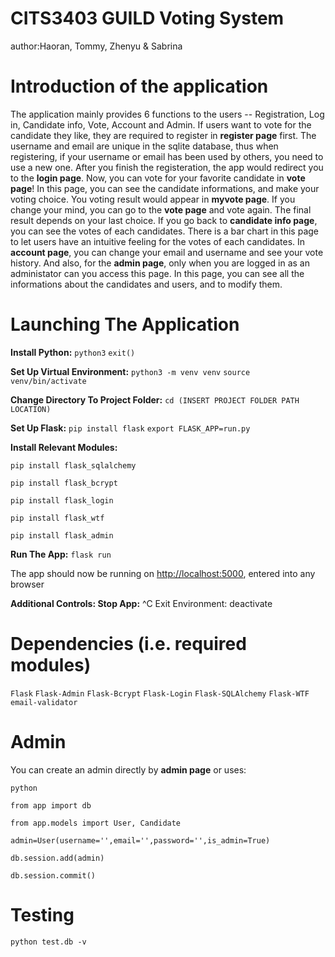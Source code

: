 # CITS3403 GUILD Voting System
author:Haoran, Tommy, Zhenyu & Sabrina

# Introduction of the application
The application mainly provides 6 functions to the users -- Registration, Log in, Candidate info, Vote, Account and Admin.
If users want to vote for the candidate they like, they are required to register in **register page** first. The username and email are unique in the sqlite database, thus when registering, if your username or email has been used by others, you need to use a new one.
After you finish the registeration, the app would redirect you to the **login page**. 
Now, you can vote for your favorite candidate in **vote page**! In this page, you can see the candidate informations, and make your voting choice.
You voting result would appear in **myvote page**. If you change your mind, you can go to the **vote page** and vote again. The final result depends on your last choice. If you go back to **candidate info page**, you can see the votes of each candidates. There is a bar chart in this page to let users have an intuitive feeling for the votes of each candidates. 
In **account page**, you can change your email and username and see your vote history.
And also, for the **admin page**, only when you are logged in as an administator can you access this page. In this page, you can see all the informations about the candidates and users, and to modify them.

# Launching The Application
**Install Python:** `python3` `exit()`

**Set Up Virtual Environment:** `python3 -m venv venv`  `source venv/bin/activate`

**Change Directory To Project Folder:** `cd (INSERT PROJECT FOLDER PATH LOCATION)`

**Set Up Flask:** `pip install flask` `export FLASK_APP=run.py`

**Install Relevant Modules:** 

`pip install flask_sqlalchemy`

`pip install flask_bcrypt`

`pip install flask_login` 

`pip install flask_wtf` 

`pip install flask_admin`

**Run The App:** `flask run`

The app should now be running on [http://localhost:5000](http://localhost:5000), entered into any browser

**Additional Controls: Stop App:** ^C Exit Environment: deactivate

# Dependencies (i.e. required modules)
`Flask`
`Flask-Admin`
`Flask-Bcrypt`
`Flask-Login`
`Flask-SQLAlchemy`
`Flask-WTF`
`email-validator`

# Admin
You can create an admin directly by **admin page** or uses:

`python`

`from app import db`

`from app.models import User, Candidate`

`admin=User(username='',email='',password='',is_admin=True)`

`db.session.add(admin)`

`db.session.commit()`

# Testing
`python test.db -v`
